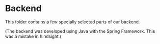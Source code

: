 # Backend

This folder contains a few specially selected parts of our backend.

(The backend was developed using Java with the Spring Framework. This was a mistake in hindsight.)